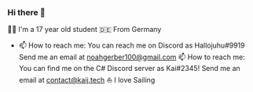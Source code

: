 ### Hi there 👋

👨‍🎓 I'm a 17 year old student
🇩🇪 From Germany
- 📫 How to reach me: 
You can reach me on Discord as Hallojuhu#9919
Send me an email at noahgerber100@gmail.com
📫 How to reach me:
You can find me on the C# Discord server as Kai#2345!
Send me an email at contact@kaij.tech
⛵ I love Sailing

